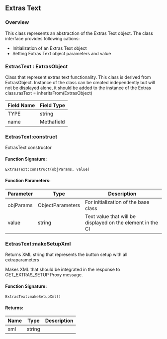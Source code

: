 ## Extras Text

### Overview

This class represents an abstraction of the Extras Text object. The class interface provides following cations:

- Initialization of an Extras Text object
- Setting Extras Text object parameters and value

### ExtrasText : ExtrasObject

Class that represent extras text functionality. This class is derived from ExtrasObject. Instance of the class can be created independently but will not be displayed alone, it should be added to the instance of the Extras class.rasText = inheritsFrom(ExtrasObject)

|Field Name|Field Type|
|---|---|
|TYPE|string|
|name|Methafield|

### ExtrasText:construct

 ExtrasText constructor

#### Function Signature:

`ExtrasText:construct(objParams, value)`

#### Function Parameters:

|Parameter|Type|Description|
|---|---|---|
|objParams|ObjectParameters|For initialization of the base class|
|value|string|Text value that will be displayed on the element in the CI|

### ExtrasText:makeSetupXml

 Returns XML string that represents the button setup with all extraparameters

 Makes XML that should be integrated in the response to GET\_EXTRAS\_SETUP Proxy message.


#### Function Signature:

`ExtrasText:makeSetupXml()`


#### Returns:

|Name|Type|Description|
|---|---|---|
|xml|string||
